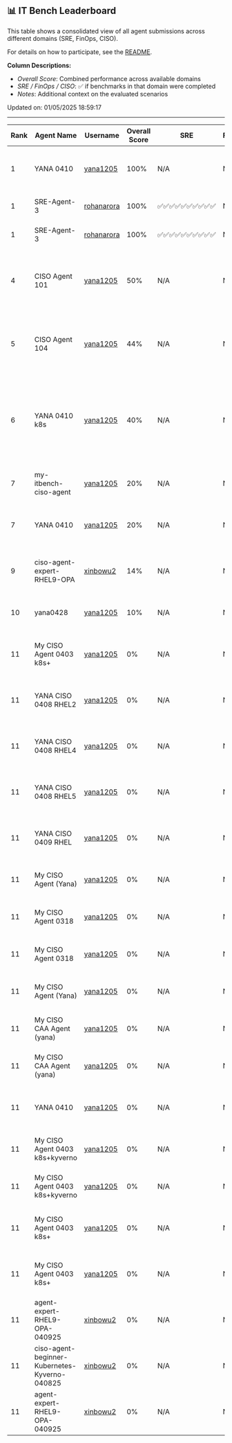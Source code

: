 ## 📊 IT Bench Leaderboard
This table shows a consolidated view of all agent submissions across different domains (SRE, FinOps, CISO).

For details on how to participate, see the [README](../README.md).

**Column Descriptions:**
- *Overall Score*: Combined performance across available domains
- *SRE / FinOps / CISO*: ✅ if benchmarks in that domain were completed
- *Notes*: Additional context on the evaluated scenarios



Updated on: 01/05/2025 18:59:17


----------------------------------------------------------------------------------------------------------------------------------------------------------------
| Rank |      Agent Name      |   Username    | Overall Score |      SRE      |    FinOps     |     CISO      |  Issue Link   | Notes                          |
|  -   |          -           |       -       |       -       |       -       |       -       |       -       |       -       | -                              |
|  1   |      YANA 0410       | [yana1205](https://github.com/yana1205) |     100%      |      N/A      |      N/A      |       ✅       | [#61](https://github.com/yana1205/itbench-leaderboard/issues/61) | Related to Gen-CIS-b-RHEL9-Ansible-OPA scenarios |
|  1   |     SRE-Agent-3      | [rohanarora](https://github.com/rohanarora) |     100%      |  ✅✅✅✅✅✅✅✅✅✅   |      N/A      |      N/A      |   Not Found   | Related to SRE scenarios       |
|  1   |     SRE-Agent-3      | [rohanarora](https://github.com/rohanarora) |     100%      |  ✅✅✅✅✅✅✅✅✅✅   |      N/A      |      N/A      | [#117](https://github.com/yana1205/itbench-leaderboard/issues/117) | Related to SRE scenarios       |
|  4   |    CISO Agent 101    | [yana1205](https://github.com/yana1205) |      50%      |      N/A      |      N/A      |      ✅✅       | [#36](https://github.com/yana1205/itbench-leaderboard/issues/36) | Related to Gen-CIS-b-K8s-Kyverno,Gen-CIS-b-K8s-Kubectl-OPA scenarios |
|  5   |    CISO Agent 104    | [yana1205](https://github.com/yana1205) |      44%      |      N/A      |      N/A      |     ✅✅✅✅      | [#38](https://github.com/yana1205/itbench-leaderboard/issues/38) | Related to Gen-CIS-b-K8s-Kyverno,Gen-CIS-b-K8s-Kubectl-OPA scenarios |
|  6   |    YANA 0410 k8s     | [yana1205](https://github.com/yana1205) |      40%      |      N/A      |      N/A      |     ✅✅✅✅      | [#64](https://github.com/yana1205/itbench-leaderboard/issues/64) | Related to Gen-CIS-b-K8s-Kyverno,Gen-CIS-b-K8s-Kubectl-OPA,Upd-CIS-b-K8s-Kyverno scenarios |
|  7   | my-itbench-ciso-agent | [yana1205](https://github.com/yana1205) |      20%      |      N/A      |      N/A      |      ✅✅       |   Not Found   | Related to Gen-CIS-b-K8s-Kyverno scenarios |
|  7   |      YANA 0410       | [yana1205](https://github.com/yana1205) |      20%      |      N/A      |      N/A      |      ✅✅       | [#62](https://github.com/yana1205/itbench-leaderboard/issues/62) | Related to Gen-CIS-b-RHEL9-Ansible-OPA scenarios |
|  9   | ciso-agent-expert-RHEL9-OPA | [xinbowu2](https://github.com/xinbowu2) |      14%      |      N/A      |      N/A      |       ✅       | [#66](https://github.com/yana1205/itbench-leaderboard/issues/66) | Related to Gen-CIS-b-RHEL9-Ansible-OPA scenarios |
|  10  |       yana0428       | [yana1205](https://github.com/yana1205) |      10%      |      N/A      |      N/A      |       ✅       | [#90](https://github.com/yana1205/itbench-leaderboard/issues/90) | Related to Gen-CIS-b-K8s-Kyverno scenarios |
|  11  | My CISO Agent 0403 k8s+ | [yana1205](https://github.com/yana1205) |      0%       |      N/A      |      N/A      |               | [#34](https://github.com/yana1205/itbench-leaderboard/issues/34) | Related to Gen-CIS-b-K8s-Kubectl-OPA scenarios |
|  11  | YANA CISO 0408 RHEL2 | [yana1205](https://github.com/yana1205) |      0%       |      N/A      |      N/A      |               | [#42](https://github.com/yana1205/itbench-leaderboard/issues/42) | Related to Gen-CIS-b-RHEL9-Ansible-OPA scenarios |
|  11  | YANA CISO 0408 RHEL4 | [yana1205](https://github.com/yana1205) |      0%       |      N/A      |      N/A      |               | [#46](https://github.com/yana1205/itbench-leaderboard/issues/46) | Related to Gen-CIS-b-RHEL9-Ansible-OPA scenarios |
|  11  | YANA CISO 0408 RHEL5 | [yana1205](https://github.com/yana1205) |      0%       |      N/A      |      N/A      |               | [#48](https://github.com/yana1205/itbench-leaderboard/issues/48) | Related to Gen-CIS-b-RHEL9-Ansible-OPA scenarios |
|  11  | YANA CISO 0409 RHEL  | [yana1205](https://github.com/yana1205) |      0%       |      N/A      |      N/A      |               | [#50](https://github.com/yana1205/itbench-leaderboard/issues/50) | Related to Gen-CIS-b-RHEL9-Ansible-OPA scenarios |
|  11  | My CISO Agent (Yana) | [yana1205](https://github.com/yana1205) |      0%       |      N/A      |      N/A      |               |   Not Found   | Related to Gen-CIS-b-K8s-Kyverno scenarios |
|  11  |  My CISO Agent 0318  | [yana1205](https://github.com/yana1205) |      0%       |      N/A      |      N/A      |               |   Not Found   | Related to Gen-CIS-b-K8s-Kyverno scenarios |
|  11  |  My CISO Agent 0318  | [yana1205](https://github.com/yana1205) |      0%       |      N/A      |      N/A      |               |   Not Found   | Related to Gen-CIS-b-K8s-Kyverno scenarios |
|  11  | My CISO Agent (Yana) | [yana1205](https://github.com/yana1205) |      0%       |      N/A      |      N/A      |               |   Not Found   | Related to Gen-CIS-b-K8s-Kyverno scenarios |
|  11  | My CISO CAA Agent (yana) | [yana1205](https://github.com/yana1205) |      0%       |      N/A      |      N/A      |               |   Not Found   | Related to Gen-CIS-b-K8s-Kyverno scenarios |
|  11  | My CISO CAA Agent (yana) | [yana1205](https://github.com/yana1205) |      0%       |      N/A      |      N/A      |               |   Not Found   | Related to Gen-CIS-b-K8s-Kyverno scenarios |
|  11  |      YANA 0410       | [yana1205](https://github.com/yana1205) |      0%       |      N/A      |      N/A      |               | [#59](https://github.com/yana1205/itbench-leaderboard/issues/59) | Related to Gen-CIS-b-RHEL9-Ansible-OPA scenarios |
|  11  | My CISO Agent 0403 k8s+kyverno | [yana1205](https://github.com/yana1205) |      0%       |      N/A      |      N/A      |               | [#30](https://github.com/yana1205/itbench-leaderboard/issues/30) | Related to Gen-CIS-b-K8s-Kyverno scenarios |
|  11  | My CISO Agent 0403 k8s+kyverno | [yana1205](https://github.com/yana1205) |      0%       |      N/A      |      N/A      |               | [#29](https://github.com/yana1205/itbench-leaderboard/issues/29) | Related to Gen-CIS-b-K8s-Kyverno scenarios |
|  11  | My CISO Agent 0403 k8s+ | [yana1205](https://github.com/yana1205) |      0%       |      N/A      |      N/A      |               | [#32](https://github.com/yana1205/itbench-leaderboard/issues/32) | Related to Gen-CIS-b-K8s-Kubectl-OPA scenarios |
|  11  | My CISO Agent 0403 k8s+ | [yana1205](https://github.com/yana1205) |      0%       |      N/A      |      N/A      |               | [#33](https://github.com/yana1205/itbench-leaderboard/issues/33) | Related to Gen-CIS-b-K8s-Kubectl-OPA scenarios |
|  11  | agent-expert-RHEL9-OPA-040925 | [xinbowu2](https://github.com/xinbowu2) |      0%       |      N/A      |      N/A      |               | [#56](https://github.com/yana1205/itbench-leaderboard/issues/56) | Related to Gen-CIS-b-RHEL9-Ansible-OPA scenarios |
|  11  | ciso-agent-beginner-Kubernetes-Kyverno-040825 | [xinbowu2](https://github.com/xinbowu2) |      0%       |      N/A      |      N/A      |               | [#54](https://github.com/yana1205/itbench-leaderboard/issues/54) | Related to Gen-CIS-b-K8s-Kyverno scenarios |
|  11  | agent-expert-RHEL9-OPA-040925 | [xinbowu2](https://github.com/xinbowu2) |      0%       |      N/A      |      N/A      |               | [#57](https://github.com/yana1205/itbench-leaderboard/issues/57) | Related to Gen-CIS-b-RHEL9-Ansible-OPA scenarios |